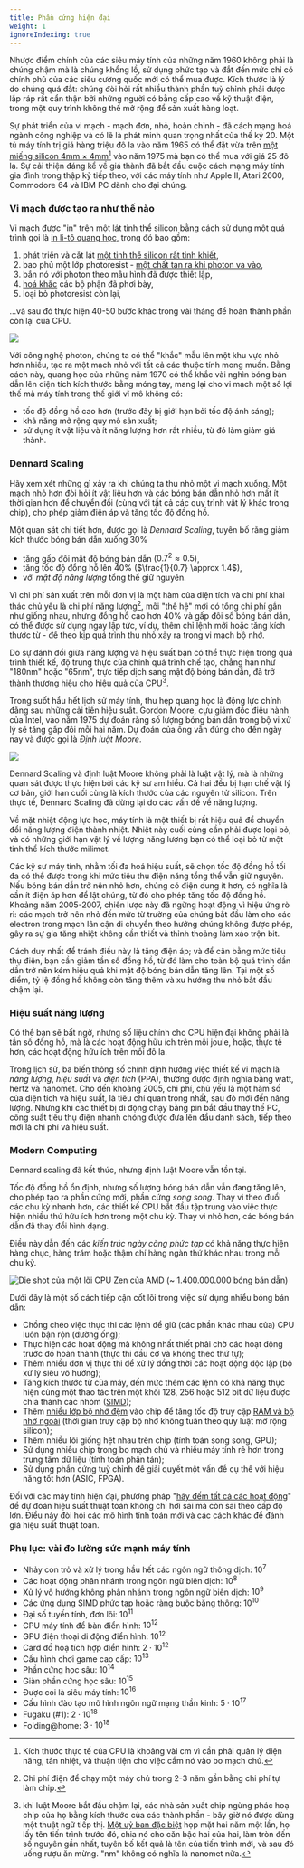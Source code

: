 ```yaml
---
title: Phần cứng hiện đại
weight: 1
ignoreIndexing: true
---
```


Nhược điểm chính của các siêu máy tính của những năm 1960 không phải là chúng chậm mà là chúng khổng lồ, sử dụng phức tạp và đắt đến mức chỉ có chính phủ của các siêu cường quốc mới có thể mua được. Kích thước là lý do chúng quá đắt: chúng đòi hỏi rất nhiều thành phần tuỳ chỉnh phải được lắp ráp rất cẩn thận bởi những người có bằng cấp cao về kỹ thuật điện, trong một quy trình không thể mở rộng để sản xuất hàng loạt.

Sự phát triển của vi mạch - mạch đơn, nhỏ, hoàn chỉnh - đã cách mạng hoá ngành công nghiệp và có lẽ là phát minh quan trọng nhất của thế kỷ 20. Một tủ máy tính trị giá hàng triệu đô la vào năm 1965 có thể đặt vừa trên [một miếng silicon 4mm × 4mm](https://en.wikipedia.org/wiki/MOS_Technology_6502)[^size] vào năm 1975 mà bạn có thể mua với giá 25 đô la. Sự cải thiện đáng kể về giá thành đã bắt đầu cuộc cách mạng máy tính gia đình trong thập kỷ tiếp theo, với các máy tính như Apple II, Atari 2600, Commodore 64 và IBM PC dành cho đại chúng.

[^size]: Kích thước thực tế của CPU là khoảng vài cm vì cần phải quản lý điện năng, tản nhiệt, và thuận tiện cho việc cắm nó vào bo mạch chủ.

### Vi mạch được tạo ra như thế nào

Vi mạch được "in" trên một lát tinh thể silicon bằng cách sử dụng một quá trình gọi là [in li-tô quang học](https://en.wikipedia.org/wiki/Photolithography), trong đó bao gồm:

1. phát triển và cắt lát [một tinh thể silicon rất tinh khiết](https://en.wikipedia.org/wiki/Wafer_(electronics)),
2. bao phủ một lớp photoresist - [một chất tan ra khi photon va vào](https://en.wikipedia.org/wiki/Photoresist),
3. bắn nó với photon theo mẫu hình đã được thiết lập,
4. [hoá khắc](https://en.wikipedia.org/wiki/Etching_(microfabrication)) các bộ phận đã phơi bày,
4. loại bỏ photoresist còn lại,

…và sau đó thực hiện 40-50 bước khác trong vài tháng để hoàn thành phần còn lại của CPU.

![](../img/lithography.png)

Với công nghệ photon, chúng ta có thể "khắc" mẫu lên một khu vực nhỏ hơn nhiều, tạo ra một mạch nhỏ với tất cả các thuộc tính mong muốn. Bằng cách này, quang học của những năm 1970 có thể khắc vài nghìn bóng bán dẫn lên diện tích kích thước bằng móng tay, mang lại cho vi mạch một số lợi thế mà máy tính trong thế giới vĩ mô không có:

- tốc độ đồng hồ cao hơn (trước đây bị giới hạn bởi tốc độ ánh sáng);
- khả năng mở rộng quy mô sản xuất;
- sử dụng ít vật liệu và ít năng lượng hơn rất nhiều, từ đó làm giảm giá thành.

### Dennard Scaling

Hãy xem xét những gì xảy ra khi chúng ta thu nhỏ một vi mạch xuống. Một mạch nhỏ hơn đòi hỏi ít vật liệu hơn và các bóng bán dẫn nhỏ hơn mất ít thời gian hơn để chuyển đổi (cùng với tất cả các quy trình vật lý khác trong chip), cho phép giảm điện áp và tăng tốc độ đồng hồ.

Một quan sát chi tiết hơn, được gọi là *Dennard Scaling*, tuyên bố rằng giảm kích thước bóng bán dẫn xuống 30%

- tăng gấp đôi mật độ bóng bán dẫn ($0.7^2 \approx 0.5$),
- tăng tốc độ đồng hồ lên 40% ($\frac{1}{0.7} \approx 1.4$),
- với *mật độ năng lượng* tổng thể giữ nguyên.

Vì chi phí sản xuất trên mỗi đơn vị là một hàm của diện tích và chi phí khai thác chủ yếu là chi phí năng lượng[^power], mỗi "thế hệ" mới có tổng chi phí gần như giống nhau, nhưng đồng hồ cao hơn 40% và gấp đôi số bóng bán dẫn, có thể được sử dụng ngay lập tức, ví dụ, thêm chỉ lệnh mới hoặc tăng kích thước từ - để theo kịp quá trình thu nhỏ xảy ra trong vi mạch bộ nhớ.

[^power]: Chi phí điện để chạy một máy chủ trong 2-3 năm gần bằng chi phí tự làm chip.

Do sự đánh đổi giữa năng lượng và hiệu suất bạn có thể thực hiện trong quá trình thiết kế, độ trung thực của chính quá trình chế tạo, chẳng hạn như "180nm" hoặc "65nm", trực tiếp dịch sang mật độ bóng bán dẫn, đã trở thành thương hiệu cho hiệu quả của CPU[^fidelity].

[^fidelity]: khi luật Moore bắt đầu chậm lại, các nhà sản xuất chip ngừng phác hoạ chip của họ bằng kích thước của các thành phần - bây giờ nó được dùng một thuật ngữ tiếp thị. [Một uỷ ban đặc biệt](https://en.wikipedia.org/wiki/International_Technology_Roadmap_for_Semiconductors) họp mặt hai năm một lần, họ lấy tên tiến trình trước đó, chia nó cho căn bậc hai của hai, làm tròn đến số nguyên gần nhất, tuyên bố kết quả là tên của tiến trình mới, và sau đó uống rượu ăn mừng. "nm" không có nghĩa là nanomet nữa.

Trong suốt hầu hết lịch sử máy tính, thu hẹp quang học là động lực chính đằng sau những cải tiến hiệu suất. Gordon Moore, cựu giám đốc điều hành của Intel, vào năm 1975 dự đoán rằng số lượng bóng bán dẫn trong bộ vi xử lý sẽ tăng gấp đôi mỗi hai năm. Dự đoán của ông vẫn đúng cho đến ngày nay và được gọi là *Định luật Moore*.

![](../img/dennard.ppm)

Dennard Scaling và định luật Moore không phải là luật vật lý, mà là những quan sát được thực hiện bởi các kỹ sư am hiểu. Cả hai đều bị hạn chế vật lý cơ bản, giới hạn cuối cùng là kích thước của các nguyên tử silicon. Trên thực tế, Dennard Scaling đã dừng lại do các vấn đề về năng lượng.

Về mặt nhiệt động lực học, máy tính là một thiết bị rất hiệu quả để chuyển đổi năng lượng điện thành nhiệt. Nhiệt này cuối cùng cần phải được loại bỏ, và có những giới hạn vật lý về lượng năng lượng bạn có thể loại bỏ từ một tinh thể kích thước milimet. 

Các kỹ sư máy tính, nhằm tối đa hoá hiệu suất, sẽ chọn tốc độ đồng hồ tối đa có thể được trong khi mức tiêu thụ điện năng tổng thể vẫn giữ nguyên. Nếu bóng bán dẫn trở nên nhỏ hơn, chúng có điện dung ít hơn, có nghĩa là cần ít điện áp hơn để lật chúng, từ đó cho phép tăng tốc độ đồng hồ. Khoảng năm 2005-2007, chiến lược này đã ngừng hoạt động vì hiệu ứng rò rỉ: các mạch trở nên nhỏ đến mức từ trường của chúng bắt đầu làm cho các electron trong mạch lân cận di chuyển theo hướng chúng không được phép, gây ra sự gia tăng nhiệt không cần thiết và thỉnh thoảng làm xáo trộn bit.

Cách duy nhất để tránh điều này là tăng điện áp; và để cân bằng mức tiêu thụ điện, bạn cần giảm tần số đồng hồ, từ đó làm cho toàn bộ quá trình dần dần trở nên kém hiệu quả khi mật độ bóng bán dẫn tăng lên. Tại một số điểm, tỷ lệ đồng hồ không còn tăng thêm và xu hướng thu nhỏ bắt đầu chậm lại.


### Hiệu suất năng lượng

Có thể bạn sẽ bất ngờ, nhưng số liệu chính cho CPU hiện đại không phải là tần số đồng hồ, mà là các hoạt động hữu ích trên mỗi joule, hoặc, thực tế hơn, các hoạt động hữu ích trên mỗi đô la.

Trong lịch sử, ba biến thông số chính định hướng việc thiết kế vi mạch là *năng lượng*, *hiệu suất* và *diện tích* (PPA), thường được định nghĩa bằng watt, hertz và nanomet. Cho đến khoảng 2005, chi phí, chủ yếu là một hàm số của diện tích và hiệu suất, là tiêu chí quan trọng nhất, sau đó mới đến năng lượng. Nhưng khi các thiết bị di động chạy bằng pin bắt đầu thay thế PC, công suất tiêu thụ điện nhanh chóng được đưa lên đầu danh sách, tiếp theo mới là chi phí và hiệu suất.


### Modern Computing

Dennard scaling đã kết thúc, nhưng định luật Moore vẫn tồn tại.

Tốc độ đồng hồ ổn định, nhưng số lượng bóng bán dẫn vẫn đang tăng lên, cho phép tạo ra phần cứng mới, phần cứng *song song*. Thay vì theo đuổi các chu kỳ nhanh hơn, các thiết kế CPU bắt đầu tập trung vào việc thực hiện nhiều thứ hữu ích hơn trong một chu kỳ. Thay vì nhỏ hơn, các bóng bán dẫn đã thay đổi hình dạng.

Điều này dẫn đến các *kiến trúc ngày càng phức tạp* có khả năng thực hiện hàng chục, hàng trăm hoặc thậm chí hàng ngàn thứ khác nhau trong mỗi chu kỳ.

![Die shot của một lõi CPU Zen của AMD (~ 1.400.000.000 bóng bán dẫn)](../img/die-shot.jpg)

Dưới đây là một số cách tiếp cận cốt lõi trong việc sử dụng nhiều bóng bán dẫn:

- Chồng chéo việc thực thi các lệnh để giữ (các phần khác nhau của) CPU luôn bận rộn (đường ống);
- Thực hiện các hoạt động mà không nhất thiết phải chờ các hoạt động trước đó hoàn thành (thực thi đầu cơ và không theo thứ tự);
- Thêm nhiều đơn vị thực thi để xử lý đồng thời các hoạt động độc lập (bộ xử lý siêu vô hướng);
- Tăng kích thước từ của máy, đến mức thêm các lệnh có khả năng thực hiện cùng một thao tác trên một khối 128, 256 hoặc 512 bit dữ liệu được chia thành các nhóm ([SIMD](/hpc/simd/));
- Thêm [nhiều lớp bộ nhớ đệm](/hpc/cpu-cache/) vào chip để tăng tốc độ truy cập [RAM và bộ nhớ ngoài](/hpc/external-memory/) (thời gian truy cập bộ nhớ không tuân theo quy luật mở rộng silicon);
- Thêm nhiều lõi giống hệt nhau trên chip (tính toán song song, GPU);
- Sử dụng nhiều chip trong bo mạch chủ và nhiều máy tính rẻ hơn trong trung tâm dữ liệu (tính toán phân tán);
- Sử dụng phần cứng tuỳ chỉnh để giải quyết một vấn đề cụ thể với hiệu năng tốt hơn (ASIC, FPGA).

Đối với các máy tính hiện đại, phương pháp "[hãy đếm tất cả các hoạt động](../)" để dự đoán hiệu suất thuật toán không chỉ hơi sai mà còn sai theo cấp độ lớn. Điều này đòi hỏi các mô hình tính toán mới và các cách khác để đánh giá hiệu suất thuật toán.

### Phụ lục: vài đo lường sức mạnh máy tính

- Nhảy con trỏ và xử lý trong hầu hết các ngôn ngữ thông dịch: $10^7$
- Các hoạt động phân nhánh trong ngôn ngữ biên dịch: $10^8$
- Xử lý vô hướng không phân nhánh trong ngôn ngữ biên dịch: $10^9$
- Các ứng dụng SIMD phức tạp hoặc ràng buộc băng thông: $10^{10}$
- Đại số tuyến tính, đơn lõi: $10^{11}$
- CPU máy tính để bàn điển hình: $10^{12}$
- GPU điện thoại di động điển hình: $10^{12}$
- Card đồ hoạ tích hợp điển hình: $2 \cdot 10^{12}$
- Cấu hình chơi game cao cấp: $10^{13}$
- Phần cứng học sâu: $10^{14}$
- Giàn phần cứng học sâu: $10^{15}$
- Được coi là siêu máy tính: $10^{16}$
- Cấu hình đào tạo mô hình ngôn ngữ mạng thần kinh: $5 \cdot 10^{17}$
- Fugaku (#1): $2 \cdot 10^{18}$
- Folding@home: $3 \cdot 10^{18}$